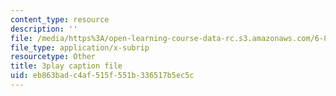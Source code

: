 ```yaml
---
content_type: resource
description: ''
file: /media/https%3A/open-learning-course-data-rc.s3.amazonaws.com/6-849-geometric-folding-algorithms-linkages-origami-polyhedra-fall-2012/eb863badc4af515f551b336517b5ec5c_M8Jn9JdzoHU.srt
file_type: application/x-subrip
resourcetype: Other
title: 3play caption file
uid: eb863bad-c4af-515f-551b-336517b5ec5c
---
```

